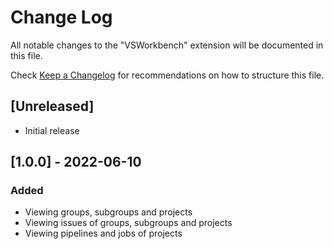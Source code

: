 # Change Log

All notable changes to the "VSWorkbench" extension will be documented in this file.

Check [Keep a Changelog](http://keepachangelog.com/) for recommendations on how to structure this file.

## [Unreleased]

- Initial release

## [1.0.0] - 2022-06-10

### Added

- Viewing groups, subgroups and projects 
- Viewing issues of groups, subgroups and projects
- Viewing pipelines and jobs of projects